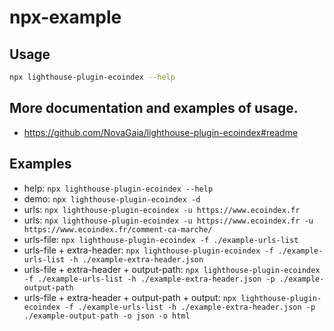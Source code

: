 # npx-example

## Usage

```bash
npx lighthouse-plugin-ecoindex --help
```

## More documentation and examples of usage.

- https://github.com/NovaGaia/lighthouse-plugin-ecoindex#readme

## Examples

- help: `npx lighthouse-plugin-ecoindex --help`
- demo: `npx lighthouse-plugin-ecoindex -d`
- urls: `npx lighthouse-plugin-ecoindex -u https://www.ecoindex.fr`
- urls: `npx lighthouse-plugin-ecoindex -u https://www.ecoindex.fr -u https://www.ecoindex.fr/comment-ca-marche/`
- urls-file: `npx lighthouse-plugin-ecoindex -f ./example-urls-list`
- urls-file + extra-header: `npx lighthouse-plugin-ecoindex -f ./example-urls-list -h ./example-extra-header.json`
- urls-file + extra-header + output-path: `npx lighthouse-plugin-ecoindex -f ./example-urls-list -h ./example-extra-header.json -p ./example-output-path`
- urls-file + extra-header + output-path + output: `npx lighthouse-plugin-ecoindex -f ./example-urls-list -h ./example-extra-header.json -p ./example-output-path -o json -o html`
